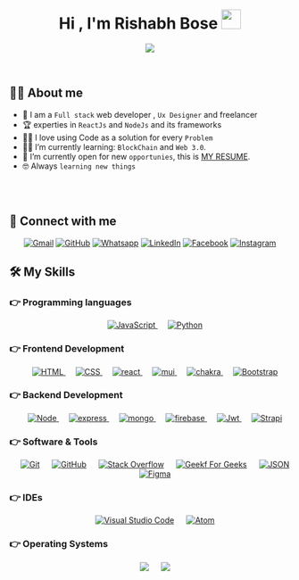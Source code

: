 <h1 align="center">Hi , I'm Rishabh Bose <img src="https://media.giphy.com/media/hvRJCLFzcasrR4ia7z/giphy.gif" width="35"></h1>
<p align="center">
  <a href="https://theb0se.github.io/Rishabh_bose/" align="center"><img src="https://readme-typing-svg.herokuapp.com/?duration=3000&color=0983F7&center=true&vCenter=true&lines=Full+Stack+Developer;UI%2FUx+Designer;Freelancer;Learner"></a>
</p>


<br>



## :sassy_man:  About me
- :school: I am a `Full stack` web developer , `Ux Designer` and freelancer
- :trophy: experties in `ReactJs` and `NodeJs` and its frameworks
- :technologist: I love using Code as a solution for every `Problem`
- :student: I’m currently learning: `BlockChain` and `Web 3.0`.
- :thinking: I’m currently open for new `opportunies`, this is [MY RESUME](https://drive.google.com/file/d/1kyWdgG1y2gtTuk_9knJhZBcX5-gPB7dk/view?usp=drivesdk).
- :nerd_face: Always `learning new things`

<br>
<br>


## 👀 Connect with me

<p align="center">
	<a href="mailto:rishabhbose3@gmail.com"><img img src="https://img.shields.io/badge/gmail-%23EA4335.svg?style=plastic&logo=gmail&logoColor=white" alt="Gmail"/></a>
	<a href="https://github.com/Theb0se"><img src="https://img.shields.io/badge/github-%23181717.svg?style=plastic&logo=github&logoColor=white" alt="GitHub"/></a>
	<a href="https://wa.me/+919754472611"><img src="https://img.shields.io/badge/whatsapp-%2325D366.svg?style=plastic&logo=whatsapp&logoColor=white" alt="Whatsapp"/></a>
	<a href="https://www.linkedin.com/in/rishabhbose3107"><img src="https://img.shields.io/badge/linkedin-%230A66C2.svg?style=plastic&logo=linkedin&logoColor=white" alt="LinkedIn"/></a>
	<a href="https://www.facebook.com/theb0se"><img src="https://img.shields.io/badge/facebook-%231877F2.svg?style=plastic&logo=facebook&logoColor=white" alt="Facebook"/></a>
	<a href="https://www.instagram.com/theb0se/?utm_medium=copy_link"><img src="https://img.shields.io/badge/instagram-%23E4405F.svg?style=plastic&logo=instagram&logoColor=white" alt="Instagram"/></a>

</p>




## 🛠️ My Skills

### 👉 Programming languages

<p align="center"> 
  &emsp;
  <a href="https://developer.mozilla.org/en-US/docs/Web/JavaScript" target="_blank"> 
     <img alt="JavaScript" src="https://img.shields.io/badge/JavaScript%20-%23F7DF1E.svg?style=plastic&logo=javascript&logoColor=black">
   </a>
  &emsp;
   <a href="https://www.python.org" target="_blank">
    <img alt="Python" src="https://img.shields.io/badge/Python%20-%2314354C.svg?style=plastic&logo=python&logoColor=white">
  </a>
</p>

### 👉 Frontend Development
<p align="center"> 
  &emsp; 
  <a href="https://www.w3.org/html/" target="_blank"> 
   <img alt="HTML" src="https://img.shields.io/badge/HTML5%20-%23E34F26.svg?style=plastic&logo=html5&logoColor=white">
  </a>   
  &emsp;
  <a href="https://www.w3schools.com/css/" target="_blank">
    <img alt="CSS" src="https://img.shields.io/badge/CSS%20-%231572B6.svg?style=plastic&logo=css3&logoColor=white">
  </a> 
	&emsp;
  <a href="https://www.w3schools.com/reactjs/" target="_blank">
    <img alt="react" src="https://img.shields.io/badge/React-20232A?style=plastic&logo=react&logoColor=61DAFB">
  </a> 
	&emsp;
  <a href="https://mui.com/" target="_blank">
    <img alt="mui" src="https://img.shields.io/badge/Material%20UI-007FFF?style=plastic&logo=mui&logoColor=white">
  </a> 
	&emsp;
  <a href="https://chakra-ui.com/" target="_blank">
    <img alt="chakra" src="https://img.shields.io/badge/Chakra--UI-319795?style=plastic&logo=chakra-ui&logoColor=white">
  </a> 
		&emsp;
	  <a href="https://bootstrap.com/" target="_blank">
    <img alt="Bootstrap" src="https://img.shields.io/badge/Bootstrap-563D7C?style=plastic&logo=bootstrap&logoColor=white">
  </a> 
</p>

### 👉 Backend Development
<p align="center">
	&emsp;
  <a href="https://www.nodejs.org" target="_blank">
    <img alt="Node" src="https://img.shields.io/badge/Node.js-339933?style=plastic&logo=nodedotjs&logoColor=white">
  </a>
		&emsp;
  <a href="https://www.express.com" target="_blank">
    <img alt="express" src="https://img.shields.io/badge/Express.js-000000?style=plastic&logo=express&logoColor=white">
  </a>
		&emsp;
	 <a href="https://www.mongodb.com" target="_blank">
    <img alt="mongo" src="https://img.shields.io/badge/MongoDB-4EA94B?style=plastic&logo=mongodb&logoColor=white">
  </a>
		&emsp;
	 <a href="https://www.google.firebase.com" target="_blank">
    <img alt="firebase" src="https://img.shields.io/badge/firebase-ffca28?style=plastic&logo=firebase&logoColor=black">
  </a>
		&emsp;
	 <a href="https://jwt.io/" target="_blank">
    <img alt="Jwt" src="https://img.shields.io/badge/JWT-000000?style=plastic&logo=JSON%20web%20tokens&logoColor=white">
  </a>
			&emsp;
	 <a href="https://strapi.io/" target="_blank">
    <img alt="Strapi" src="https://img.shields.io/badge/strapi-2e7eea?style=plastic&logo=strapi&logoColor=white">
  </a>
</p>

 ### 👉 Software & Tools
 
<p align="center">
  &emsp;
    <a href="#"><img alt="Git" src="https://img.shields.io/badge/Git%20-%23F05033.svg?style=plastic&logo=git&logoColor=white"></a>
  &emsp;
    <a href="#"><img alt="GitHub" src="https://img.shields.io/badge/github-%23181717.svg?style=plastic&logo=github&logoColor=white"></a>
  &emsp;
    <a href="#"><img alt="Stack Overflow" src="https://img.shields.io/badge/-Stack%20Overflow-FE7A16?style=plastic&logo=stack-overflow&logoColor=white"></a>
  &emsp;
    <a href="#"><img alt="Geekf For Geeks" src="https://img.shields.io/badge/geeksforgeeks-%230F9D58.svg?style=plastic&logo=geeksforgeeks&logoColor=white"></a>
  &emsp;
    <a href="#"><img alt="JSON" img src="https://img.shields.io/badge/json-%23000000.svg?style=plastic&logo=json&logoColor=white"></a>
	  &emsp;
    <a href="#"><img alt="Figma" img src="https://img.shields.io/badge/Figma-F24E1E?style=plastic&logo=figma&logoColor=white"></a>
</p>

 ### 👉 IDEs
 
<p align="center">
  &emsp;
    <a href="https://code.visualstudio.com/"><img alt="Visual Studio Code" src="https://img.shields.io/badge/Visual%20Studio%20Code-0078d7.svg?style=plastic&logo=visual-studio-code&logoColor=white"></a>
  &emsp;
    <a href="https://atom.io/"><img alt="Atom" src="https://img.shields.io/badge/atom-%2366595C.svg?&style=plastic&logo=atom&logoColor=white" /></a>
</p>

 
 ### 👉 Operating Systems
 
<p align="center">
  &emsp;
    <a href="https://www.linux.org/"><img src="https://img.shields.io/badge/Linux-FCC624?style=plastic&logo=linux&logoColor=black"></a>
  &emsp;
    <a href="https://www.microsoft.com/software-download/windows11"><img src="https://img.shields.io/badge/Windows-0078D6?style=plastic&logo=windows&logoColor=white"></a>
</p>

<br/>
